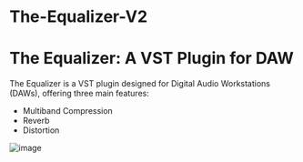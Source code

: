# The-Equalizer-V2
# The Equalizer: A VST Plugin for DAW

The Equalizer is a VST plugin designed for Digital Audio Workstations (DAWs), offering three main features:

- Multiband Compression
- Reverb
- Distortion
  
![image](https://github.com/Kriothir/The-Equalizer-V2/assets/65174052/948e3219-2007-4a57-9eaf-e2e27d388cc2)
